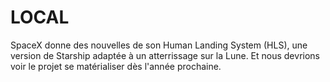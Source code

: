 # LOCAL

SpaceX donne des nouvelles de son Human Landing System (HLS), 
une version de Starship adaptée à un atterrissage sur la Lune. 
Et nous devrions voir le projet se matérialiser dès l'année prochaine.

